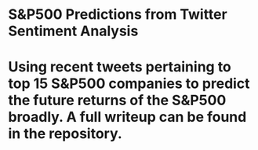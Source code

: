 # S&P500 Predictions from Twitter Sentiment Analysis
 
# Using recent tweets pertaining to top 15 S&P500 companies to predict the future returns of the S&P500 broadly. A full writeup can be found in the repository. 
